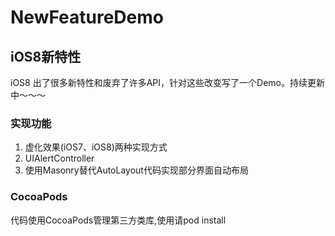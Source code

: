 NewFeatureDemo
==============

iOS8新特性
--------------
iOS8 出了很多新特性和废弃了许多API，针对这些改变写了一个Demo。持续更新中～～～<br/>

### 实现功能
1. 虚化效果(iOS7、iOS8)两种实现方式<br/>
2. UIAlertController<br/>
3. 使用Masonry替代AutoLayout代码实现部分界面自动布局<br />


### CocoaPods
代码使用CocoaPods管理第三方类库,使用请pod install<br />
